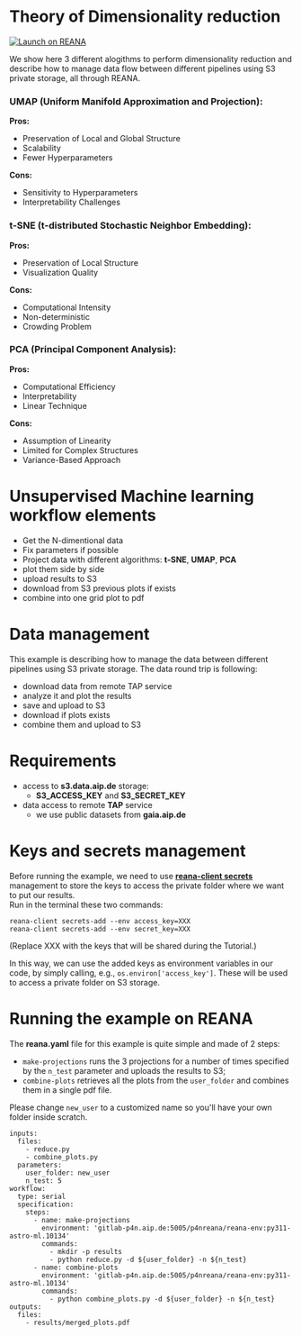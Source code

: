 # Theory of Dimensionality reduction

[![Launch on REANA](https://www.reana.io/static/img/badges/launch-on-reana.svg)](https://reana-p4n.aip.de/launch?name=dim-red&url=https%3A%2F%2Fgitlab-p4n.aip.de%2Fp4nreana%2Ftutorials%2F-%2Ftree%2Fsecrets)

We show here 3 different alogithms to perform dimensionality reduction and describe how to manage data flow between different pipelines using S3 private storage, all through REANA.
 
### UMAP (Uniform Manifold Approximation and Projection):

**Pros:**
- Preservation of Local and Global Structure
- Scalability
- Fewer Hyperparameters

**Cons:**
- Sensitivity to Hyperparameters
- Interpretability Challenges

### t-SNE (t-distributed Stochastic Neighbor Embedding):

**Pros:**
- Preservation of Local Structure
- Visualization Quality

**Cons:**
- Computational Intensity
- Non-deterministic
- Crowding Problem

### PCA (Principal Component Analysis):

**Pros:**
- Computational Efficiency
- Interpretability
- Linear Technique

**Cons:**
- Assumption of Linearity
- Limited for Complex Structures
- Variance-Based Approach

# Unsupervised Machine learning workflow elements
* Get the N-dimentional data
* Fix parameters if possible  
* Project data with different algorithms: **t-SNE**, **UMAP**, **PCA**
* plot them side by side 
* upload results to S3
* download from S3 previous plots if exists
* combine into one grid plot to pdf 

# Data management 
This example is describing how to manage the data between different pipelines using S3 private storage.
The data round trip is following:
* download data from remote TAP service
* analyze it and plot the results
* save and upload to S3
* download if plots exists
* combine them and upload to S3

# Requirements
* access to **s3.data.aip.de** storage: 
  * **S3_ACCESS_KEY** and **S3_SECRET_KEY**
* data access to remote **TAP** service
  * we use public datasets from **gaia.aip.de** 

# Keys and secrets management
Before running the example, we need to use [**reana-client secrets**](https://docs.reana.io/reference/reana-client-cli-api/#secret-management-commands) management to store the keys to access the private folder where we want to put our results.  
Run in the terminal these two commands:

`reana-client secrets-add --env access_key=XXX`  
`reana-client secrets-add --env secret_key=XXX`

(Replace XXX with the keys that will be shared during the Tutorial.)

In this way, we can use the added keys as environment variables in our code, by simply calling, e.g., `os.environ['access_key']`. These will be used to access a private folder on S3 storage.

# Running the example on REANA

The **reana.yaml** file for this example is quite simple and made of 2 steps:
- `make-projections` runs the 3 projections for a number of times specified by the `n_test` parameter and uploads the results to S3;
- `combine-plots` retrieves all the plots from the `user_folder` and combines them in a single pdf file.  

Please change `new_user` to a customized name so you'll have your own folder inside scratch.

```
inputs:
  files:
    - reduce.py
    - combine_plots.py
  parameters:
    user_folder: new_user
    n_test: 5
workflow:
  type: serial
  specification:
    steps:
      - name: make-projections
        environment: 'gitlab-p4n.aip.de:5005/p4nreana/reana-env:py311-astro-ml.10134'
        commands:
          - mkdir -p results
          - python reduce.py -d ${user_folder} -n ${n_test}
      - name: combine-plots
        environment: 'gitlab-p4n.aip.de:5005/p4nreana/reana-env:py311-astro-ml.10134'
        commands:
          - python combine_plots.py -d ${user_folder} -n ${n_test}
outputs:
  files:
    - results/merged_plots.pdf
```
